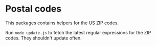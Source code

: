 # Postal codes

This packages contains helpers for the US ZIP codes.

Run `node update.js` to fetch the latest regular expressions for the ZIP codes. They shouldn't update often.
